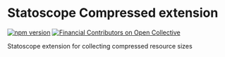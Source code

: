 # Statoscope Compressed extension

[![npm version](https://badge.fury.io/js/%40statoscope%2Fstats-extension-compressed.svg)](https://badge.fury.io/js/%40statoscope%2Fstats-extension-compressed)
[![Financial Contributors on Open Collective](https://opencollective.com/statoscope/all/badge.svg?label=financial+contributors)](https://opencollective.com/statoscope)

Statoscope extension for collecting compressed resource sizes
